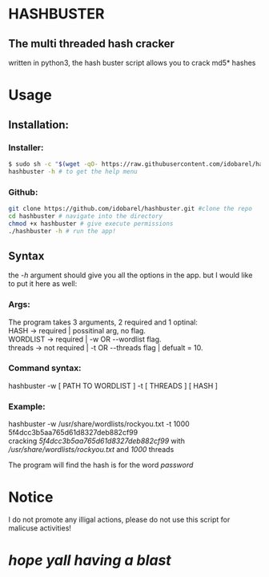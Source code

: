 # HASHBUSTER
## The multi threaded hash cracker
written in python3, the hash buster script allows you to crack md5* hashes

# Usage
## Installation:
### Installer:
```bash
$ sudo sh -c "$(wget -qO- https://raw.githubusercontent.com/idobarel/hashbuster/main/installer.sh)" # to run the installer
hashbuster -h # to get the help menu
```
### Github:
```bash
git clone https://github.com/idobarel/hashbuster.git #clone the repo
cd hashbuster # navigate into the directory
chmod +x hashbuster # give execute permissions
./hashbuster -h # run the app!
```

## Syntax
the _-h_ argument should give you all the options in the app. but I would like to put it here as well:
### Args:
The program takes 3 arguments, 2 required and 1 optinal:<br>
HASH -> required | possitinal arg, no flag.<br>
WORDLIST -> required | -w OR --wordlist flag.<br>
threads -> not required | -t OR --threads flag | defualt = 10.<br>
### Command syntax:
hashbuster -w [ PATH TO WORDLIST ] -t [ THREADS ] [ HASH ]
### Example:
hashbuster -w /usr/share/wordlists/rockyou.txt -t 1000 5f4dcc3b5aa765d61d8327deb882cf99<br>
cracking _5f4dcc3b5aa765d61d8327deb882cf99_ with _/usr/share/wordlists/rockyou.txt_ and _1000_ threads

The program will find the hash is for the word _password_

# Notice
I do not promote any illigal actions, please do not use this script for malicuse activities!

# _hope yall having a blast_
